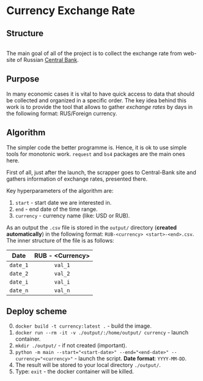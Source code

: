 # Currency Exchange Rate

## Structure

```bash

```

The main goal of all of the project is to collect the exchange rate from web-site of Russian [Central Bank](https://cbr.ru/insurance/reporting_stat/).

## Purpose

In many economic cases it is vital to have quick access to data that should be collected and organized in a specific order. The key idea behind this work is to provide the tool that allows to gather *exchange rates* by days in the following format: RUS/Foreign currency.

## Algorithm

The simpler code the better programme is. Hence, it is ok to use simple tools for monotonic work. `request` and `bs4` packages are the main ones here.

First of all, just after the launch, the scrapper goes to Central-Bank site and gathers information of exchange rates, presented there.

Key hyperparameters of the algorithm are:

1. `start` - start date we are interested in.
2. `end` - end date of the time range.
3. `currency` - currency name (like: USD or RUB).

As an output the `.csv` file is stored in the `output/` directory (**created automatically**) in the following format: `RUB-<currency> <start>-<end>.csv`. The inner structure of the file is as follows:

| Date     | RUB - \<Currency\> |
| :----:   | :----:           |
| `date_1` | `val_1`          |
| `date_2` | `val_2`          |
| `date_i` | `val_i`          |
| `date_n` | `val_n`          |

## Deploy scheme

0. `docker build -t currency:latest .` - build the image.
1. `docker run --rm -it -v ./output/:/home/output/ currency` - launch container.
2. `mkdir ./output/` - if not created (important).
3. `python -m main --start="<start-date>" --end="<end-date>" --currency="<currency>"` - launch the script. **Date format**: `YYYY-MM-DD`.
4. The result will be stored to your local directory `./output/`.
5. Type: `exit` - the docker container will be killed.
